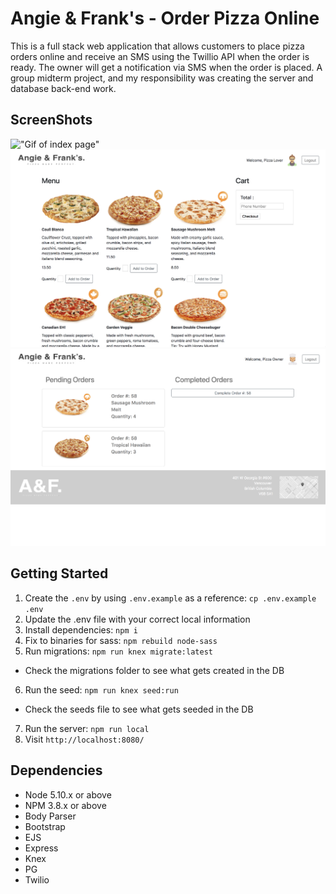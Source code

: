 # Angie & Frank's - Order Pizza Online

This is a full stack web application that allows customers to place pizza orders online and receive an SMS using the Twillio API when the order is ready. The owner will get a notification via SMS when the order is placed. A group midterm project, and my responsibility was creating the server and database back-end work.

## ScreenShots
!["Gif of index page"](https://i.gyazo.com/7448bd67b0260e1303ebf29ad077388b.gif)
!["Screenshots of customer order page"](https://github.com/linyh0207/Angie-Frank-s-Order-Pizza-Online/blob/master/docs/customerOrderPage.png?raw=true)
!["Screenshots of owner page"](https://github.com/linyh0207/Angie-Frank-s-Order-Pizza-Online/blob/master/docs/ownerPage.png?raw=true)

## Getting Started
1. Create the `.env` by using `.env.example` as a reference: `cp .env.example .env`
2. Update the .env file with your correct local information
3. Install dependencies: `npm i`
4. Fix to binaries for sass: `npm rebuild node-sass`
5. Run migrations: `npm run knex migrate:latest`
  - Check the migrations folder to see what gets created in the DB
6. Run the seed: `npm run knex seed:run`
  - Check the seeds file to see what gets seeded in the DB
7. Run the server: `npm run local`
8. Visit `http://localhost:8080/`

## Dependencies
- Node 5.10.x or above
- NPM 3.8.x or above
- Body Parser
- Bootstrap
- EJS
- Express
- Knex
- PG
- Twilio

